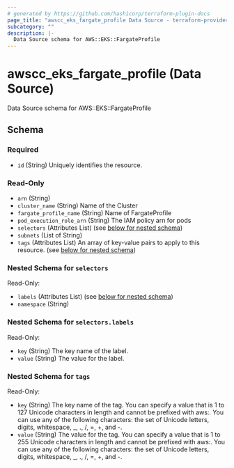 ```yaml
---
# generated by https://github.com/hashicorp/terraform-plugin-docs
page_title: "awscc_eks_fargate_profile Data Source - terraform-provider-awscc"
subcategory: ""
description: |-
  Data Source schema for AWS::EKS::FargateProfile
---
```


# awscc_eks_fargate_profile (Data Source)

Data Source schema for AWS::EKS::FargateProfile



<!-- schema generated by tfplugindocs -->
## Schema

### Required

- `id` (String) Uniquely identifies the resource.

### Read-Only

- `arn` (String)
- `cluster_name` (String) Name of the Cluster
- `fargate_profile_name` (String) Name of FargateProfile
- `pod_execution_role_arn` (String) The IAM policy arn for pods
- `selectors` (Attributes List) (see [below for nested schema](#nestedatt--selectors))
- `subnets` (List of String)
- `tags` (Attributes List) An array of key-value pairs to apply to this resource. (see [below for nested schema](#nestedatt--tags))

<a id="nestedatt--selectors"></a>
### Nested Schema for `selectors`

Read-Only:

- `labels` (Attributes List) (see [below for nested schema](#nestedatt--selectors--labels))
- `namespace` (String)

<a id="nestedatt--selectors--labels"></a>
### Nested Schema for `selectors.labels`

Read-Only:

- `key` (String) The key name of the label.
- `value` (String) The value for the label.



<a id="nestedatt--tags"></a>
### Nested Schema for `tags`

Read-Only:

- `key` (String) The key name of the tag. You can specify a value that is 1 to 127 Unicode characters in length and cannot be prefixed with aws:. You can use any of the following characters: the set of Unicode letters, digits, whitespace, _, ., /, =, +, and -.
- `value` (String) The value for the tag. You can specify a value that is 1 to 255 Unicode characters in length and cannot be prefixed with aws:. You can use any of the following characters: the set of Unicode letters, digits, whitespace, _, ., /, =, +, and -.


